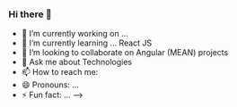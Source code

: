 ### Hi there 👋

- 🔭 I’m currently working on ...
- 🌱 I’m currently learning ... React JS
- 👯 I’m looking to collaborate on Angular (MEAN) projects
- 💬 Ask me about Technologies
- 📫 How to reach me: 
- 😄 Pronouns: ...
- ⚡ Fun fact: ...
-->
